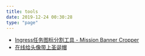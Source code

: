 ```yaml
---
title: tools
date: 2019-12-24 00:30:28
type: "page"
---
```


- [Ingress任务图标分割工具 - Mission Banner Cropper](https://reitake.github.io/tools/ingressmissionset/)
- [在线给头像带上圣诞帽](https://reitake.github.io/tools/christmashat/)